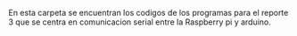 En esta carpeta se encuentran los codigos de los programas para el reporte 3 que se centra en comunicacion serial entre la Raspberry pi y arduino.
